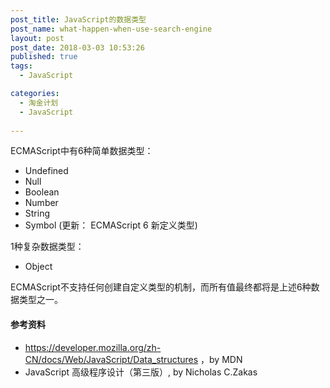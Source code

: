 ```yaml
---
post_title: JavaScript的数据类型
post_name: what-happen-when-use-search-engine
layout: post
post_date: 2018-03-03 10:53:26
published: true
tags:
  - JavaScript

categories:
  - 淘金计划
  - JavaScript
  
---
```


ECMAScript中有6种简单数据类型：

- Undefined
- Null
- Boolean
- Number
- String
-  Symbol (更新： ECMAScript 6 新定义类型)

1种复杂数据类型：

- Object

ECMAScript不支持任何创建自定义类型的机制，而所有值最终都将是上述6种数据类型之一。






#### 参考资料
- https://developer.mozilla.org/zh-CN/docs/Web/JavaScript/Data_structures      ，by MDN
- JavaScript 高级程序设计（第三版）, by Nicholas C.Zakas

